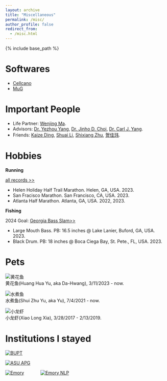 ```yaml
---
layout: archive
title: "Miscellaneous"
permalink: /misc/
author_profile: false
redirect_from:
  - /misc.html
---
```


{% include base_path %}

Softwares
======
- [Cellcano](https://marvinquiet.github.io/Cellcano/)
- [MuG](https://github.com/lujiaying/MUG-Bench)


Important People
======
- Life Partner: [Wenjing Ma](https://marvinquiet.github.io/). 
- Advisors:  [Dr. Yezhou Yang](https://yezhouyang.engineering.asu.edu/), [Dr. Jinho D. Choi](http://www.mathcs.emory.edu/~choi/home.html), [Dr. Carl J. Yang](http://jiyang3.web.engr.illinois.edu/).
- Friends: [Kaize Ding](http://www.public.asu.edu/~kding9/), [Shuai Li](https://derkbreeze.github.io/), [Shixiang Zhu](https://sites.google.com/view/woodyzhu), [贺佳玮](http://jayveehe.github.io/about/).

Hobbies
=====

**Running** 

[all records >>](https://lujiaying.github.io/running_page/)

- Helen Holiday Half Trail Marathon. Helen, GA, USA. 2023.
- San Fracisco Marathon. San Francisco, CA, USA. 2023.
- Atlanta Half Marathon. Atlanta, GA, USA. 2022, 2023.

**Fishing** 

2024 Goal: [Georgia Bass Slam>>](https://georgiawildlife.com/fishing/angler-resources/GeorgiaBassSlam)
- Large Mouth Bass. PB: 16.5 inches @ Lake Lanier, Buford, GA, USA. 2023.
- Black Drum. PB: 18 inches @ Boca Ciega Bay, St. Pete., FL, USA. 2023.

Pets
=====

![黄花鱼](https://lujiaying.github.io/images/pets/dahuang.jpg)    
黄花鱼(Huang Hua Yu, aka Da-Hwang), 3/11/2023 - now.

![水煮鱼](https://lujiaying.github.io/images/pets/xiaoyu.JPG)    
水煮鱼(Shui Zhu Yu, aka Yu), 7/4/2021 - now.

![小龙虾](https://lujiaying.github.io/images/pets/xiaolongxia.JPG)    
小龙虾(Xiao Long Xia), 3/28/2017 - 2/13/2019.


Institutions I stayed
======

[![BUPT](https://lujiaying.github.io/images/institutions/BUPT_LOGO.png)](https://english.bupt.edu.cn/)

[![ASU APG](https://lujiaying.github.io/images/institutions/ASUAPGlogo.png)](https://yezhouyang.engineering.asu.edu/)

[![Emory](https://lujiaying.github.io/images/institutions/Emory_LOGO.jpg)](http://www.emory.edu/home/index.html) &nbsp; &nbsp; &nbsp; &nbsp; &nbsp; &nbsp; [![Emory NLP](https://lujiaying.github.io/images/institutions/logo-emorynlp.png)](http://nlp.cs.emory.edu/home.html)
